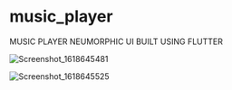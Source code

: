 # music_player
MUSIC PLAYER NEUMORPHIC UI BUILT USING FLUTTER


![Screenshot_1618645481](https://user-images.githubusercontent.com/71515264/115106384-24fc2000-9f82-11eb-9362-49ad8a2d28d5.png)

![Screenshot_1618645525](https://user-images.githubusercontent.com/71515264/115106388-304f4b80-9f82-11eb-92e0-27c786eb717a.png)

